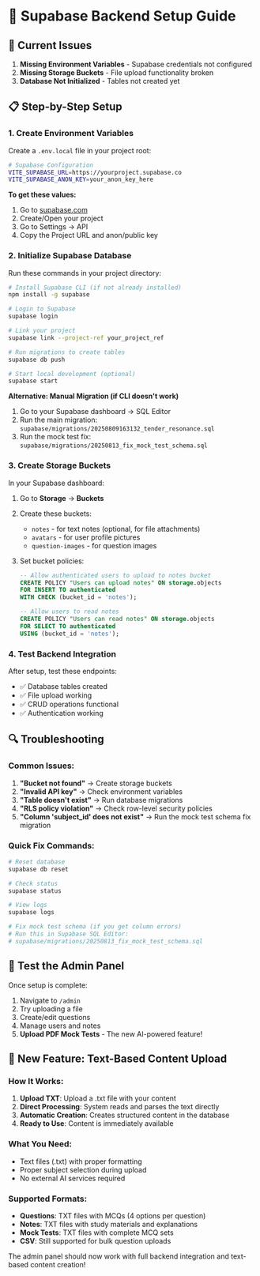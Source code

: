 # 🔧 Supabase Backend Setup Guide

## 🚨 Current Issues
1. **Missing Environment Variables** - Supabase credentials not configured
2. **Missing Storage Buckets** - File upload functionality broken
3. **Database Not Initialized** - Tables not created yet

## 📋 Step-by-Step Setup

### 1. Create Environment Variables
Create a `.env.local` file in your project root:

```bash
# Supabase Configuration
VITE_SUPABASE_URL=https://yourproject.supabase.co
VITE_SUPABASE_ANON_KEY=your_anon_key_here
```

**To get these values:**
1. Go to [supabase.com](https://supabase.com)
2. Create/Open your project
3. Go to Settings → API
4. Copy the Project URL and anon/public key

### 2. Initialize Supabase Database
Run these commands in your project directory:

```bash
# Install Supabase CLI (if not already installed)
npm install -g supabase

# Login to Supabase
supabase login

# Link your project
supabase link --project-ref your_project_ref

# Run migrations to create tables
supabase db push

# Start local development (optional)
supabase start
```

**Alternative: Manual Migration (if CLI doesn't work)**
1. Go to your Supabase dashboard → SQL Editor
2. Run the main migration: `supabase/migrations/20250809163132_tender_resonance.sql`
3. Run the mock test fix: `supabase/migrations/20250813_fix_mock_test_schema.sql`

### 3. Create Storage Buckets
In your Supabase dashboard:

1. Go to **Storage** → **Buckets**
2. Create these buckets:
   - `notes` - for text notes (optional, for file attachments)
   - `avatars` - for user profile pictures
   - `question-images` - for question images

3. Set bucket policies:
   ```sql
   -- Allow authenticated users to upload to notes bucket
   CREATE POLICY "Users can upload notes" ON storage.objects
   FOR INSERT TO authenticated
   WITH CHECK (bucket_id = 'notes');
   
   -- Allow users to read notes
   CREATE POLICY "Users can read notes" ON storage.objects
   FOR SELECT TO authenticated
   USING (bucket_id = 'notes');
   

   ```

### 4. Test Backend Integration
After setup, test these endpoints:

- ✅ Database tables created
- ✅ File upload working
- ✅ CRUD operations functional
- ✅ Authentication working

## 🔍 Troubleshooting

### Common Issues:
1. **"Bucket not found"** → Create storage buckets
2. **"Invalid API key"** → Check environment variables
3. **"Table doesn't exist"** → Run database migrations
4. **"RLS policy violation"** → Check row-level security policies
5. **"Column 'subject_id' does not exist"** → Run the mock test schema fix migration

### Quick Fix Commands:
```bash
# Reset database
supabase db reset

# Check status
supabase status

# View logs
supabase logs

# Fix mock test schema (if you get column errors)
# Run this in Supabase SQL Editor:
# supabase/migrations/20250813_fix_mock_test_schema.sql
```

## 📱 Test the Admin Panel
Once setup is complete:
1. Navigate to `/admin`
2. Try uploading a file
3. Create/edit questions
4. Manage users and notes
5. **Upload PDF Mock Tests** - The new AI-powered feature!

## 🎯 New Feature: Text-Based Content Upload

### **How It Works:**
1. **Upload TXT**: Upload a .txt file with your content
2. **Direct Processing**: System reads and parses the text directly
3. **Automatic Creation**: Creates structured content in the database
4. **Ready to Use**: Content is immediately available

### **What You Need:**
- Text files (.txt) with proper formatting
- Proper subject selection during upload
- No external AI services required

### **Supported Formats:**
- **Questions**: TXT files with MCQs (4 options per question)
- **Notes**: TXT files with study materials and explanations
- **Mock Tests**: TXT files with complete MCQ sets
- **CSV**: Still supported for bulk question uploads

The admin panel should now work with full backend integration and text-based content creation!

